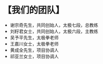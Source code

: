 # 【我们的团队】

- 谢宗奇先生，共同创始人，太极七段，总教练
- 刘籽君女士，共同创始人，太极六段，主教练
- 吴予平先生，太极拳老师
- 王嘉川女士，太极拳老师
- 黄成全先生，项目协调人
- 祁亚兰女士，项目协调人
